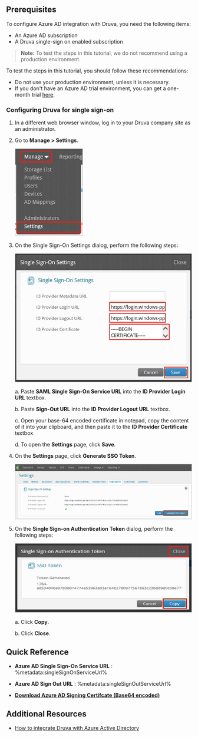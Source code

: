 ## Prerequisites

To configure Azure AD integration with Druva, you need the following items:

- An Azure AD subscription
- A Druva single-sign on enabled subscription

> **Note:**
> To test the steps in this tutorial, we do not recommend using a production environment.

To test the steps in this tutorial, you should follow these recommendations:

- Do not use your production environment, unless it is necessary.
- If you don't have an Azure AD trial environment, you can get a one-month trial [here](https://azure.microsoft.com/pricing/free-trial/).

### Configuring Druva for single sign-on

1. In a different web browser window, log in to your Druva company site as an administrator.

2. Go to **Manage \> Settings**.

	![Settings](./media/ic795091.png "Settings")

3. On the Single Sign-On Settings dialog, perform the following steps:

	![Single Sign-On Settings](./media/ic795092.png "Single Sign-On Settings")
	
	a. Paste **SAML Single Sign-On Service URL** into the **ID Provider Login URL** textbox.
	
	b. Paste **Sign-Out URL** into the **ID Provider Logout URL** textbox.
	
	 c. Open your base-64 encoded certificate in notepad, copy the content of it into your clipboard, and then paste it to the **ID Provider Certificate** textbox
	 
	 d. To open the **Settings** page, click **Save**.

4. On the **Settings** page, click **Generate SSO Token**.

	![Settings](./media/ic795093.png "Settings")

5. On the **Single Sign-on Authentication Token** dialog, perform the following steps:

	![SSO Token](./media/ic795094.png "SSO Token")
	
	a. Click **Copy**.
	
	b. Click **Close**.

## Quick Reference

* **Azure AD Single Sign-On Service URL** : %metadata:singleSignOnServiceUrl%

* **Azure AD Sign Out URL** : %metadata:singleSignOutServiceUrl%

* **[Download Azure AD Signing Certifcate (Base64 encoded)](%metadata:certificateDownloadBase64Url%)**

## Additional Resources

* [How to integrate Druva with Azure Active Directory](https://docs.microsoft.com/azure/active-directory/active-directory-saas-druva-tutorial)
